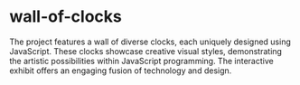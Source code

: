 # wall-of-clocks
The project features a wall of diverse clocks, each uniquely designed using JavaScript. These clocks showcase creative visual styles, demonstrating the artistic possibilities within JavaScript programming. The interactive exhibit offers an engaging fusion of technology and design.

